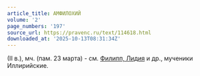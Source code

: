 ```yaml
---
article_title: АМФИЛОХИЙ
volume: '2'
page_numbers: '197'
source_url: https://pravenc.ru/text/114618.html
downloaded_at: '2025-10-13T08:31:34Z'
---
```


(II в.), мч. (пам. 23 марта) - см. [Филипп, Лидия](<https://pravenc.ru/text/Филипп  Лидия.html>) и др., мученики Иллирийские.
